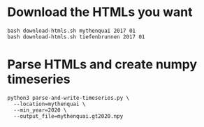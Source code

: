 # Download the HTMLs you want

```
bash download-htmls.sh mythenquai 2017 01
bash download-htmls.sh tiefenbrunnen 2017 01
```

# Parse HTMLs and create numpy timeseries

```
python3 parse-and-write-timeseries.py \
  --location=mythenquai \
  --min_year=2020 \
  --output_file=mythenquai.gt2020.npy
```
